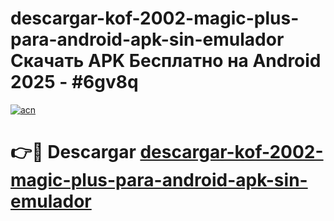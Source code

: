 # descargar-kof-2002-magic-plus-para-android-apk-sin-emulador Скачать APK Бесплатно на Android 2025 - #6gv8q

[![acn](https://github.com/user-attachments/assets/0f9c940e-d8b0-45ae-aac7-cd30a18b3e1c)](https://apps.freeplayer.one?title=descargar-kof-2002-magic-plus-para-android-apk-sin-emulador&ref=9RF)

# 👉🔴 Descargar [descargar-kof-2002-magic-plus-para-android-apk-sin-emulador](https://apps.freeplayer.one?title=descargar-kof-2002-magic-plus-para-android-apk-sin-emulador&ref=9RF)